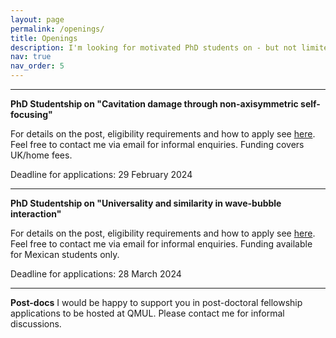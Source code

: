 ```yaml
---
layout: page
permalink: /openings/
title: Openings
description: I'm looking for motivated PhD students on - but not limited to - the research areas discussed <a href='/research'>here</a>. Interested candidates should email me with a CV and a short cover letter, or for informal enquiries.
nav: true
nav_order: 5
---
```


---
**PhD Studentship on "Cavitation damage through non-axisymmetric self-focusing"**

For details on the post, eligibility requirements and how to apply see [here](https://www.sems.qmul.ac.uk/research/studentships/571/cavitation-damage-through-non-axisymmetric-self-focusing). Feel free to contact me via email for informal enquiries. Funding covers UK/home fees.

Deadline for applications: 29 February 2024

---
**PhD Studentship on "Universality and similarity in wave-bubble interaction"**

For details on the post, eligibility requirements and how to apply see [here](https://www.sems.qmul.ac.uk/research/studentships/572/universality-and-similarity-in-wave-bubble-interaction). Feel free to contact me via email for informal enquiries. Funding available for Mexican students only.

Deadline for applications: 28 March 2024

---
**Post-docs** I would be happy to support you in post-doctoral fellowship applications to be hosted at QMUL. Please contact me for informal discussions.
